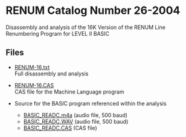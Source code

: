 # RENUM Catalog Number 26-2004

Disassembly and analysis of the 16K Version of the RENUM Line Renumbering Program for LEVEL II BASIC

## Files

- [RENUM-16.txt](RENUM-16.txt)\
Full disassembly and analysis

- [RENUM-16.CAS](RENUM-16.CAS)\
CAS file for the Machine Language program

- Source for the BASIC program referenced within the analysis
  - [BASIC_READC.m4a](BASIC_READC.m4a) (audio file, 500 baud)
  - [BASIC_READC.WAV](BASIC_READC.WAV) (audio file, 500 baud)
  - [BASIC_READC.CAS](BASIC_READC.CAS) (CAS file)
